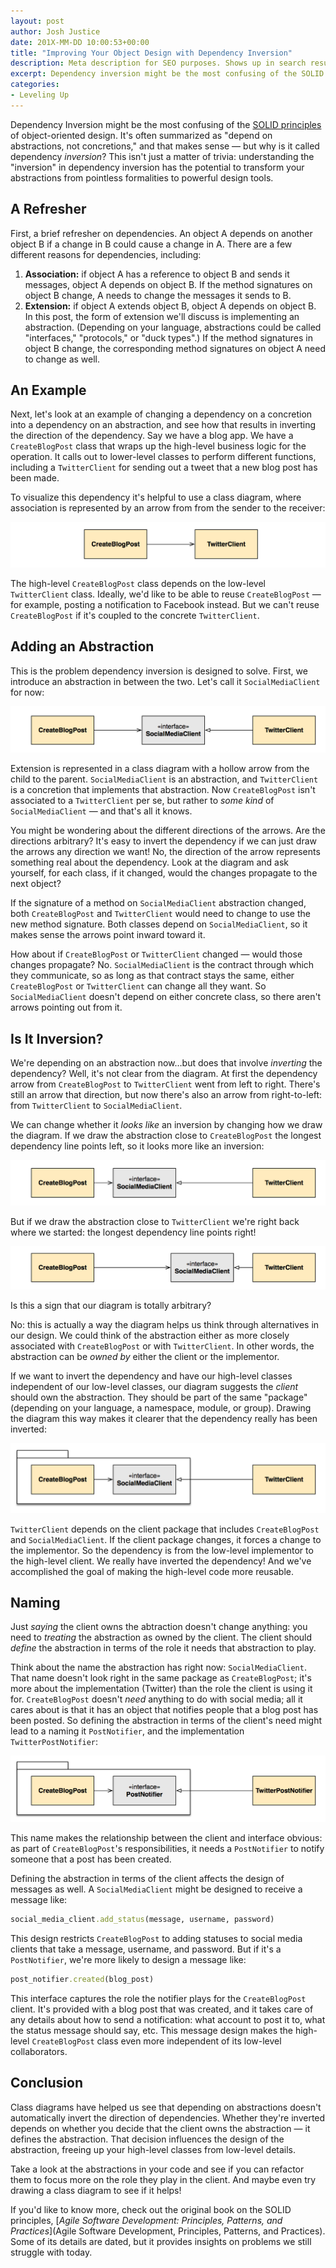 ```yaml
---
layout: post
author: Josh Justice
date: 201X-MM-DD 10:00:53+00:00
title: "Improving Your Object Design with Dependency Inversion"
description: Meta description for SEO purposes. Shows up in search results and should be less than 160 characters.
excerpt: Dependency inversion might be the most confusing of the SOLID principles of object-oriented design. It's often summarized as "depend on abstractions, not concretions," and that makes sense, but why is it called dependency _inversion_? This isn't just a matter of trivia; understanding the "inversion" in dependency inversion has the potential to transform your abstractions from pointless formalities to powerful design tools.
categories:
- Leveling Up
---
```

Dependency Inversion might be the most confusing of the [SOLID principles](https://en.wikipedia.org/wiki/SOLID_(object-oriented_design)) of object-oriented design. It's often summarized as "depend on abstractions, not concretions," and that makes sense — but why is it called dependency _inversion_? This isn't just a matter of trivia: understanding the "inversion" in dependency inversion has the potential to transform your abstractions from pointless formalities to powerful design tools.

## A Refresher

First, a brief refresher on dependencies. An object A depends on another object B if a change in B could cause a change in A. There are a few different reasons for dependencies, including:

1. **Association:** if object A has a reference to object B and sends it messages, object A depends on object B. If the method signatures on object B change, A needs to change the messages it sends to B.
2. **Extension:** if object A extends object B, object A depends on object B. In this post, the form of extension we'll discuss is implementing an abstraction. (Depending on your language, abstractions could be called "interfaces," "protocols," or "duck types".) If the method signatures in object B change, the corresponding method signatures on object A need to change as well.

## An Example

Next, let's look at an example of changing a dependency on a concretion into a dependency on an abstraction, and see how that results in inverting the direction of the dependency. Say we have a blog app. We have a `CreateBlogPost` class that wraps up the high-level business logic for the operation. It calls out to lower-level classes to perform different functions, including a `TwitterClient` for sending out a tweet that a new blog post has been made.

To visualize this dependency it's helpful to use a class diagram, where association is represented by an arrow from from the sender to the receiver:

![Diagram with CreateBlogPost having an association to TwitterClient](../img/posts/dependency-inversion/01-hard-coded.png)

The high-level `CreateBlogPost` class depends on the low-level `TwitterClient` class. Ideally, we'd like to be able to reuse `CreateBlogPost` — for example, posting a notification to Facebook instead. But we can't reuse `CreateBlogPost` if it's coupled to the concrete `TwitterClient`.

## Adding an Abstraction

This is the problem dependency inversion is designed to solve. First, we introduce an abstraction in between the two. Let's call it `SocialMediaClient` for now:

![Diagram adding a SocialMediaClient abstraction. CreateBlogPost has an association to SocialMediaClient, and TwitterClient implements SocialMediaClient.](../img/posts/dependency-inversion/02-add-abstraction.png)

Extension is represented in a class diagram with a hollow arrow from the child to the parent. `SocialMediaClient` is an abstraction, and `TwitterClient` is a concretion that implements that abstraction. Now `CreateBlogPost` isn't associated to a `TwitterClient` per se, but rather to *some kind* of `SocialMediaClient` — and that's all it knows.

You might be wondering about the different directions of the arrows. Are the directions arbitrary? It's easy to invert the dependency if we can just draw the arrows any direction we want! No, the direction of the arrow represents something real about the dependency. Look at the diagram and ask yourself, for each class, if it changed, would the changes propagate to the next object?

If the signature of a method on `SocialMediaClient` abstraction changed, both `CreateBlogPost` and `TwitterClient` would need to change to use the new method signature. Both classes depend on `SocialMediaClient`, so it makes sense the arrows point inward toward it.

How about if `CreateBlogPost` or `TwitterClient` changed — would those changes propagate? No. `SocialMediaClient` is the contract through which they communicate, so as long as that contract stays the same, either `CreateBlogPost` or `TwitterClient` can change all they want. So `SocialMediaClient` doesn't depend on either concrete class, so there aren't arrows pointing out from it.

## Is It Inversion?

We're depending on an abstraction now…but does that involve *inverting* the dependency? Well, it's not clear from the diagram. At first the dependency arrow from `CreateBlogPost` to `TwitterClient` went from left to right. There's still an arrow that direction, but now there's also an arrow from right-to-left: from `TwitterClient` to `SocialMediaClient`.

We can change whether it *looks like* an inversion by changing how we draw the diagram. If we draw the abstraction close to `CreateBlogPost` the longest dependency line points left, so it looks more like an inversion:

![Diagram where moving SocialMediaClient close to CreateBlogPost emphasizes the dependency from TwitterClient left to SocialMediaClient](../img/posts/dependency-inversion/03-move-left.png)

But if we draw the abstraction close to `TwitterClient` we're right back where we started: the longest dependency line points right!

![Diagram where moving SocialMediaClient close to TwitterClient emphasizes the dependency from CreateBlogPost right to SocialMediaClient](../img/posts/dependency-inversion/04-move-right.png)

Is this a sign that our diagram is totally arbitrary?

No: this is actually a way the diagram helps us think through alternatives in our design. We could think of the abstraction either as more closely associated with `CreateBlogPost` or with `TwitterClient`. In other words, the abstraction can be *owned by* either the client or the implementor.

If we want to invert the dependency and have our high-level classes independent of our low-level classes, our diagram suggests the *client* should own the abstraction. They should be part of the same "package" (depending on your language, a namespace, module, or group). Drawing the diagram this way makes it clearer that the dependency really has been inverted:

![Diagram combining CreateBlogPost and SocialMediaClient in one package](../img/posts/dependency-inversion/05-client-owns.png)

`TwitterClient` depends on the client package that includes `CreateBlogPost` and `SocialMediaClient`. If the client package changes, it forces a change to the implementor. So the dependency is from the low-level implementor to the high-level client. We really have inverted the dependency! And we've accomplished the goal of making the high-level code more reusable.

## Naming

Just *saying* the client owns the abtraction doesn't change anything: you need to *treating* the abstraction as owned by the client. The client should *define* the abstraction in terms of the role it needs that abstraction to play.

Think about the name the abstraction has right now: `SocialMediaClient`. That name doesn't look right in the same package as `CreateBlogPost`; it's more about the implementation (Twitter) than the role the client is using it for. `CreateBlogPost` doesn't *need* anything to do with social media; all it cares about is that it has an object that notifies people that a blog post has been posted. So defining the abstraction in terms of the client's need might lead to a naming it `PostNotifier`, and the implementation `TwitterPostNotifier`:

![Diagram changing the name of the abstraction to PostNotifier](../img/posts/dependency-inversion/06-named-for-client-role.png)

This name makes the relationship between the client and interface obvious: as part of `CreateBlogPost`'s responsibilities, it needs a `PostNotifier` to notify someone that a post has been created.

Defining the abstraction in terms of the client affects the design of messages as well. A `SocialMediaClient` might be designed to receive a message like:

```ruby
social_media_client.add_status(message, username, password)
```

This design restricts `CreateBlogPost` to adding statuses to social media clients that take a message, username, and password. But if it's a `PostNotifier`, we're more likely to design a message like:

```ruby
post_notifier.created(blog_post)
```

This interface captures the role the notifier plays for the `CreateBlogPost` client. It's provided with a blog post that was created, and it takes care of any details about how to send a notification: what account to post it to, what the status message should say, etc. This message design makes the high-level `CreateBlogPost` class even more independent of its low-level collaborators.

## Conclusion

Class diagrams have helped us see that depending on abstractions doesn't automatically invert the direction of dependencies. Whether they're inverted depends on whether you decide that the client owns the abstraction — it defines the abstraction. That decision influences the design of the abstraction, freeing up your high-level classes from low-level details.

Take a look at the abstractions in your code and see if you can refactor them to focus more on the role they play in the client. And maybe even try drawing a class diagram to see if it helps!

If you'd like to know more, check out the original book on the SOLID principles, [*Agile Software Development: Principles, Patterns, and Practices*](Agile Software Development, Principles, Patterns, and Practices). Some of its details are dated, but it provides insights on problems we still struggle with today.